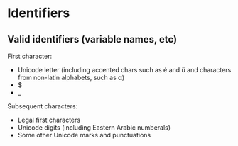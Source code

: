 # Identifiers

## Valid identifiers (variable names, etc)

First character:

* Unicode letter (including accented chars such as é and ü and characters from non-latin alphabets,
 such as α)
* $
* _  

Subsequent characters:

* Legal first characters
* Unicode digits (including Eastern Arabic numberals)
* Some other Unicode marks and punctuations



